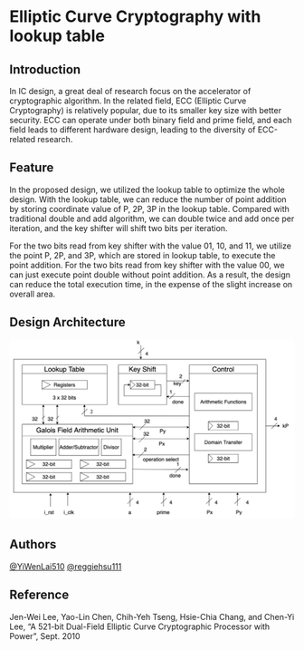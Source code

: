 # Elliptic Curve Cryptography with lookup table



## Introduction

In IC design, a great deal of research focus on the accelerator of cryptographic algorithm. In the related field, ECC (Elliptic Curve Cryptography) is relatively popular, due to its smaller key size with better security. ECC can operate under both binary field and prime field, and each field leads to different hardware design, leading to the diversity of ECC-related research.

## Feature

In the proposed design, we utilized the lookup table to optimize the whole design. With the lookup table, we can reduce the number of point addition by storing coordinate value of P, 2P, 3P in the lookup table. Compared with traditional double and add algorithm, we can double twice and add once per iteration, and the key shifter will shift two bits per iteration.

For the two bits read from key shifter with the value 01, 10, and 11, we utilize the point P, 2P, and 3P, which are stored in lookup table, to execute the point addition. For the two bits read from key shifter with the value 00, we can just execute point double without point addition. As a result, the design can reduce the total execution time, in the expense of the slight increase on overall area.

## Design Architecture

![alt text](DesignArchitecture.png)

## Authors


[@YiWenLai510](https://github.com/YiWenLai510)
[@reggiehsu111](https://github.com/reggiehsu111)

## Reference

Jen-Wei Lee, Yao-Lin Chen, Chih-Yeh Tseng, Hsie-Chia Chang, and Chen-Yi Lee, “A 521-bit Dual-Field Elliptic Curve Cryptographic Processor with Power”, Sept. 2010

